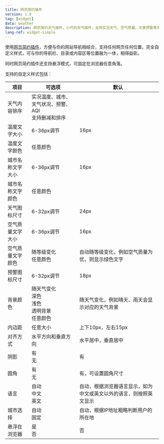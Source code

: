 ```yaml
---
title: 网页简约插件
version: 1.0
tag: [widget]
data: weather
description: 网页简约天气插件，小巧的天气插件，支持实况天气、空气质量、灾害预警等天气内容。适用于任何网页任何位置，自定义样式，可与你的导航栏、目录或内容区等位置融为一体。
lang-ref: widget-simple
---
```


使用[网页简约插件](/widget/simple)，方便与你的网站导航相结合，支持任何网页任何位置，完全自定义样式，可与你的导航栏、目录或内容区等位置融为一体，相得益彰。

同时网页简约插件还支持悬浮模式，可固定在浏览器任意角落。

支持的自定义样式包括：

| 项目             | 可选项                                                       | 默认                                                         |
| ---------------- | ------------------------------------------------------------ | ------------------------------------------------------------ |
| 天气内容排序     | 实况温度、城市、天气状况、预警、AQI<br />支持删减和排序 |                                                              |
| 温度文字大小     | 6-36px调节                                                   | 16px                                                         |
| 温度文字颜色     | 任意颜色                                                     |                                                              |
| 城市名称文字大小 | 6-36px调节                                                   | 16px                                                         |
| 城市名称文字颜色 | 任意颜色                                                     |                                                              |
| 天气图标尺寸     | 6-32px调节                                                   | 24px                                                         |
| 空气质量文字大小 | 6-36px调节                                                   | 16px                                                         |
| 空气质量文字颜色 | 随等级变化<br />任意颜色                                     | 自动随等级变化，例如空气质量为优，则显示绿色文字             |
| 预警图标尺寸     | 6-32px调节                                                   | 18px                                                         |
| 背景颜色         | 随天气变化<br />深色<br />浅色<br />透明背景<br />任意颜色   | 随天气变化，例如晴天、雨天会显示对应的天气背景               |
| 内边距           | 任意大小                                                     | 上下10px，左右15px                                           |
| 对齐方式         | 水平方向和垂直方向                                           | 水平居中，垂直居中                                           |
| 阴影             | 有<br />无                                                   | 有                                                           |
| 圆角             | 有<br />无                                                   | 有，可设置圆角尺寸                                           |
| 语言             | 自动<br />中文<br />英文                                     | 自动，根据浏览器语言显示，如为中文或英文以外的语言，则按照英文显示 |
| 城市选择         | 自动<br />固定                                               | 自动，根据IP地址粗略判断用户的所在地                         |
| 悬浮在浏览器     | 是<br />否                                                   | 否                                                           |